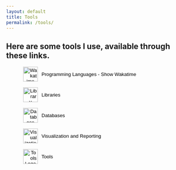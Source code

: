 ```yaml
---
layout: default
title: Tools
permalink: /tools/
---
```


## Here are some tools I use, available through these links.

<!-- Wakatime -->
<figure>
  <button id="toggle-wakatime" style="display: flex; align-items: center; border: none; background: none; cursor: pointer;">
    <img src="{{ site.baseurl }}/assets/icons/Logo.svg" alt="Wakatime Logo" class="logo" style="width: 40px; height: 40px; margin-right: 10px;">
    <span>Programming Languages - Show Wakatime</span>
  </button>
  <div id="wakatime-container" style="display: none; margin-top: 20px;">
    <embed src="https://wakatime.com/share/@6b618539-0e05-404e-949c-e4bd225c514b/41af378e-9a1c-4675-937b-6ba3d0330fa5.svg">
  </div>
</figure>

<!-- Libraries -->
<figure>
  <button id="toggle-libraries" style="display: flex; align-items: center; border: none; background: none; cursor: pointer;">
    <img src="{{ site.baseurl }}/assets/icons/library.svg" alt="Library Logo" class="logo" style="width: 40px; height: 40px; margin-right: 10px;">
    <span>Libraries</span>
  </button>
  <div id="library-container" style="display: none; margin-top: 20px;">
    <ul>
      <li>Pandas</li>
      <li>NumPy</li>
      <li>Scikit-learn</li>
      <li>TensorFlow</li>
    </ul>
  </div>
</figure>

<!-- Databases -->
<figure>
  <button id="toggle-databases" style="display: flex; align-items: center; border: none; background: none; cursor: pointer;">
    <img src="{{ site.baseurl }}/assets/icons/database.svg" alt="Database Logo" class="logo" style="width: 40px; height: 40px; margin-right: 10px;">
    <span>Databases</span>
  </button>
  <div id="database-container" style="display: none; margin-top: 20px;">
    <ul>
      <li>MySQL</li>
      <li>SQLite</li>
      <li>DuckDB</li>
    </ul>
  </div>
</figure>

<!-- Visualization and Reporting -->
<figure>
  <button id="toggle-visualization" style="display: flex; align-items: center; border: none; background: none; cursor: pointer;">
    <img src="{{ site.baseurl }}/assets/icons/visual.svg" alt="Visualization Logo" class="logo" style="width: 40px; height: 40px; margin-right: 10px;">
    <span>Visualization and Reporting</span>
  </button>
  <div id="visualization-container" style="display: none; margin-top: 20px;">
    <ul>
      <li>Streamlit</li>
      <li>Evidence</li>
    </ul>
  </div>
</figure>

<!-- Tools -->
<figure>
  <button id="toggle-tools" style="display: flex; align-items: center; border: none; background: none; cursor: pointer;">
    <img src="{{ site.baseurl }}/assets/icons/tools.svg" alt="Tools Logo" class="logo" style="width: 40px; height: 40px; margin-right: 10px;">
    <span>Tools</span>
  </button>
  <div id="tools-container" style="display: none; margin-top: 20px;">
    <ul>
      <li>Git</li>
      <li>Docker</li>
      <li>Jupyter Notebook</li>
      <li>VS Code</li>
    </ul>
  </div>
</figure>

<script>
  // Wakatime toggle
  document.getElementById("toggle-wakatime").addEventListener("click", function() {
    const container = document.getElementById("wakatime-container");
    const logo = this.querySelector(".logo");
    const text = this.querySelector("span");

    if (container.style.display === "none") {
      container.style.display = "block";
      text.textContent = "Hide Wakatime";
      logo.style.transform = "rotate(360deg)";
    } else {
      container.style.display = "none";
      text.textContent = "Show Wakatime";
      logo.style.transform = "rotate(0deg)";
    }
  });

  // Libraries toggle
  document.getElementById("toggle-libraries").addEventListener("click", function() {
    const container = document.getElementById("library-container");
    const logo = this.querySelector("img");
    const text = this.querySelector("span");

    if (container.style.display === "none") {
      container.style.display = "block";
      text.textContent = "Hide Libraries";
      logo.style.transform = "rotate(360deg)";
    } else {
      container.style.display = "none";
      text.textContent = "Libraries";
      logo.style.transform = "rotate(0deg)";
    }
  });

  // Databases toggle
  document.getElementById("toggle-databases").addEventListener("click", function() {
    const container = document.getElementById("database-container");
    const logo = this.querySelector("img");
    const text = this.querySelector("span");

    if (container.style.display === "none") {
      container.style.display = "block";
      text.textContent = "Hide Databases";
      logo.style.transform = "rotate(360deg)";
    } else {
      container.style.display = "none";
      text.textContent = "Databases";
      logo.style.transform = "rotate(0deg)";
    }
  });

  // Visualization and Reporting toggle
  document.getElementById("toggle-visualization").addEventListener("click", function() {
    const container = document.getElementById("visualization-container");
    const logo = this.querySelector("img");
    const text = this.querySelector("span");

    if (container.style.display === "none") {
      container.style.display = "block";
      text.textContent = "Hide Visualization and Reporting";
      logo.style.transform = "rotate(360deg)";
    } else {
      container.style.display = "none";
      text.textContent = "Visualization and Reporting";
      logo.style.transform = "rotate(0deg)";
    }
  });

  // Tools toggle
  document.getElementById("toggle-tools").addEventListener("click", function() {
    const container = document.getElementById("tools-container");
    const logo = this.querySelector("img");
    const text = this.querySelector("span");

    if (container.style.display === "none") {
      container.style.display = "block";
      text.textContent = "Hide Tools";
      logo.style.transform = "rotate(360deg)";
    } else {
      container.style.display = "none";
      text.textContent = "Tools";
      logo.style.transform = "rotate(0deg)";
    }
  });
</script>